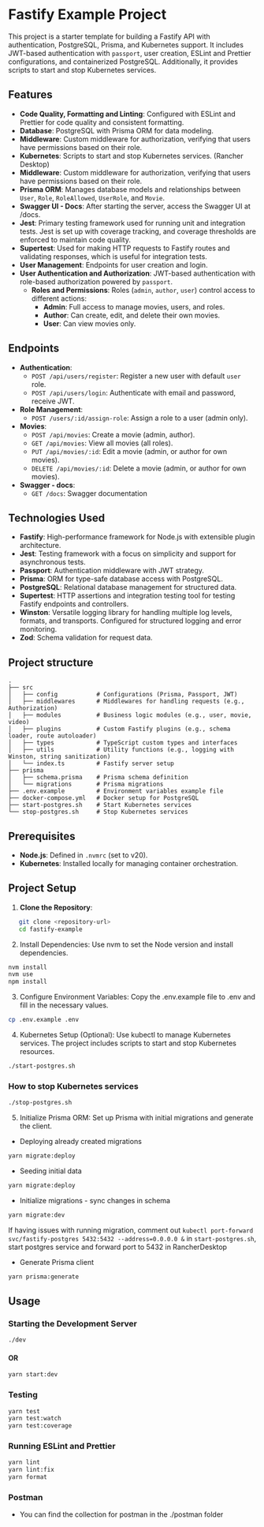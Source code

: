 # Fastify Example Project

This project is a starter template for building a Fastify API with authentication, PostgreSQL, Prisma, and Kubernetes support. It includes JWT-based authentication with `passport`, user creation, ESLint and Prettier configurations, and containerized PostgreSQL. Additionally, it provides scripts to start and stop Kubernetes services.

## Features

- **Code Quality, Formatting and Linting**: Configured with ESLint and Prettier for code quality and consistent formatting.
- **Database**: PostgreSQL with Prisma ORM for data modeling.
- **Middleware**: Custom middleware for authorization, verifying that users have permissions based on their role.
- **Kubernetes**: Scripts to start and stop Kubernetes services. (Rancher Desktop)
- **Middleware**: Custom middleware for authorization, verifying that users have permissions based on their role.
- **Prisma ORM**: Manages database models and relationships between `User`, `Role`, `RoleAllowed`, `UserRole`, and `Movie`.
- **Swagger UI - Docs**: After starting the server, access the Swagger UI at /docs.
- **Jest**: Primary testing framework used for running unit and integration tests. Jest is set up with coverage tracking, and coverage thresholds are enforced to maintain code quality.
- **Supertest**: Used for making HTTP requests to Fastify routes and validating responses, which is useful for integration tests.
- **User Management**: Endpoints for user creation and login.
- **User Authentication and Authorization**: JWT-based authentication with role-based authorization powered by `passport`.
  - **Roles and Permissions**: Roles (`admin`, `author`, `user`) control access to different actions:
    - **Admin**: Full access to manage movies, users, and roles.
    - **Author**: Can create, edit, and delete their own movies.
    - **User**: Can view movies only.

## Endpoints

- **Authentication**:
  - `POST /api/users/register`: Register a new user with default `user` role.
  - `POST /api/users/login`: Authenticate with email and password, receive JWT.
- **Role Management**:
  - `POST /users/:id/assign-role`: Assign a role to a user (admin only).
- **Movies**:
  - `POST /api/movies`: Create a movie (admin, author).
  - `GET /api/movies`: View all movies (all roles).
  - `PUT /api/movies/:id`: Edit a movie (admin, or author for own movies).
  - `DELETE /api/movies/:id`: Delete a movie (admin, or author for own movies).
- **Swagger - docs**:
  - `GET /docs`: Swagger documentation

## Technologies Used

- **Fastify**: High-performance framework for Node.js with extensible plugin architecture.
- **Jest**: Testing framework with a focus on simplicity and support for asynchronous tests.
- **Passport**: Authentication middleware with JWT strategy.
- **Prisma**: ORM for type-safe database access with PostgreSQL.
- **PostgreSQL**: Relational database management for structured data.
- **Supertest**: HTTP assertions and integration testing tool for testing Fastify endpoints and controllers.
- **Winston**: Versatile logging library for handling multiple log levels, formats, and transports. Configured for structured logging and error monitoring.
- **Zod**: Schema validation for request data.

## Project structure

```graph
.
├── src
│   ├── config           # Configurations (Prisma, Passport, JWT)
│   ├── middlewares      # Middlewares for handling requests (e.g., Authorization)
│   ├── modules          # Business logic modules (e.g., user, movie, video)
│   ├── plugins          # Custom Fastify plugins (e.g., schema loader, route autoloader)
│   ├── types            # TypeScript custom types and interfaces
│   ├── utils            # Utility functions (e.g., logging with Winston, string sanitization)
│   └── index.ts         # Fastify server setup
├── prisma
│   ├── schema.prisma    # Prisma schema definition
│   └── migrations       # Prisma migrations
├── .env.example         # Environment variables example file
├── docker-compose.yml   # Docker setup for PostgreSQL
├── start-postgres.sh    # Start Kubernetes services
└── stop-postgres.sh     # Stop Kubernetes services
```

## Prerequisites

- **Node.js**: Defined in `.nvmrc` (set to v20).
- **Kubernetes**: Installed locally for managing container orchestration.

## Project Setup

1. **Clone the Repository**:

```bash
   git clone <repository-url>
   cd fastify-example
```

2. Install Dependencies: Use nvm to set the Node version and install dependencies.

```bash
nvm install
nvm use
npm install
```

3. Configure Environment Variables: Copy the .env.example file to .env and fill in the necessary values.

```bash
cp .env.example .env
```

4. Kubernetes Setup (Optional): Use kubectl to manage Kubernetes services. The project includes scripts to start and stop Kubernetes resources.

```bash
./start-postgres.sh
```

### How to stop Kubernetes services

```bash
./stop-postgres.sh
```

5. Initialize Prisma ORM: Set up Prisma with initial migrations and generate the client.

- Deploying already created migrations

```bash
yarn migrate:deploy
```

- Seeding initial data

```bash
yarn migrate:deploy
```

- Initialize migrations - sync changes in schema

```bash
yarn migrate:dev
```

If having issues with running migration, comment out `kubectl port-forward svc/fastify-postgres 5432:5432 --address=0.0.0.0 &` in `start-postgres.sh`, start postgres service and forward port to 5432 in RancherDesktop

- Generate Prisma client

```bash
yarn prisma:generate
```

## Usage

### Starting the Development Server

```bash
./dev
```

#### OR

```bash
yarn start:dev
```

### Testing

```bash
yarn test
yarn test:watch
yarn test:coverage
```

### Running ESLint and Prettier

```bash
yarn lint
yarn lint:fix
yarn format
```

### Postman

- You can find the collection for postman in the ./postman folder
